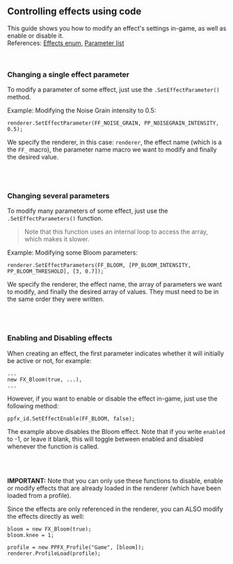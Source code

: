 
## Controlling effects using code <!-- {docsify-ignore} -->

This guide shows you how to modify an effect's settings in-game, as well as enable or disable it.  
References: [Effects enum](./pages/scripting/effects_enum.md "Effects Enumerator List"), [Parameter list](./pages/scripting/param_list.md "Effects Parameter List")

</br>


### Changing a single effect parameter

To modify a parameter of some effect, just use the `.SetEffectParameter()` method.

Example: Modifying the Noise Grain intensity to 0.5:
```gml
renderer.SetEffectParameter(FF_NOISE_GRAIN, PP_NOISEGRAIN_INTENSITY, 0.5);
```
We specify the renderer, in this case: `renderer`, the effect name (which is a the `FF_` macro), the parameter name macro we want to modify and finally the desired value.  

<br><br>


### Changing several parameters

To modify many parameters of some effect, just use the `.SetEffectParameters()` function.

> Note that this function uses an internal loop to access the array, which makes it slower.

Example: Modifying some Bloom parameters:
```gml
renderer.SetEffectParameters(FF_BLOOM, [PP_BLOOM_INTENSITY, PP_BLOOM_THRESHOLD], [3, 0.7]);
```
We specify the renderer, the effect name, the array of parameters we want to modify, and finally the desired array of values. They must need to be in the same order they were written.  

<br><br>


### Enabling and Disabling effects

When creating an effect, the first parameter indicates whether it will initially be active or not, for example:
```gml
...
new FX_Bloom(true, ...),
...
```
However, if you want to enable or disable the effect in-game, just use the following method:
```gml
ppfx_id.SetEffectEnable(FF_BLOOM, false);
```
The example above disables the Bloom effect. Note that if you write `enabled` to -1, or leave it blank, this will toggle between enabled and disabled whenever the function is called.  

</br></br>

**IMPORTANT:** Note that you can only use these functions to disable, enable or modify effects that are already loaded in the renderer (which have been loaded from a profile).  

Since the effects are only referenced in the renderer, you can ALSO modify the effects directly as well:

```gml
bloom = new FX_Bloom(true);
bloom.knee = 1;

profile = new PPFX_Profile("Game", [bloom]);
renderer.ProfileLoad(profile);
```
